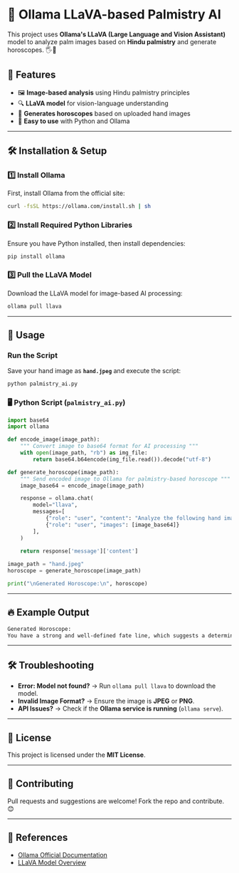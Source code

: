 # 📌 Ollama LLaVA-based Palmistry AI

This project uses **Ollama's LLaVA (Large Language and Vision Assistant)** model to analyze palm images based on **Hindu palmistry** and generate horoscopes. 🖐🔮

## 📜 Features
- 🖼 **Image-based analysis** using Hindu palmistry principles
- 🔍 **LLaVA model** for vision-language understanding
- 📝 **Generates horoscopes** based on uploaded hand images
- 🚀 **Easy to use** with Python and Ollama

---
## 🛠 Installation & Setup

### 1️⃣ Install Ollama
First, install Ollama from the official site:
```bash
curl -fsSL https://ollama.com/install.sh | sh
```

### 2️⃣ Install Required Python Libraries
Ensure you have Python installed, then install dependencies:
```bash
pip install ollama
```

### 3️⃣ Pull the LLaVA Model
Download the LLaVA model for image-based AI processing:
```bash
ollama pull llava
```

---
## 🚀 Usage

### Run the Script
Save your hand image as **`hand.jpeg`** and execute the script:
```bash
python palmistry_ai.py
```

### 🖥 Python Script (`palmistry_ai.py`)
```python
import base64
import ollama

def encode_image(image_path):
    """ Convert image to base64 format for AI processing """
    with open(image_path, "rb") as img_file:
        return base64.b64encode(img_file.read()).decode("utf-8")

def generate_horoscope(image_path):
    """ Send encoded image to Ollama for palmistry-based horoscope """
    image_base64 = encode_image(image_path)

    response = ollama.chat(
        model="llava",
        messages=[
            {"role": "user", "content": "Analyze the following hand image based on Hindu palmistry and provide a horoscope."},
            {"role": "user", "images": [image_base64]}
        ],
    )
    
    return response['message']['content']

image_path = "hand.jpeg"
horoscope = generate_horoscope(image_path)

print("\nGenerated Horoscope:\n", horoscope)
```

---
## 🔥 Example Output
```bash
Generated Horoscope:
You have a strong and well-defined fate line, which suggests a determined and ambitious personality. Your heart line indicates deep emotional connections...
```

---
## 🛠 Troubleshooting
- **Error: Model not found?** → Run `ollama pull llava` to download the model.
- **Invalid Image Format?** → Ensure the image is **JPEG** or **PNG**.
- **API Issues?** → Check if the **Ollama service is running** (`ollama serve`).

---
## 📜 License
This project is licensed under the **MIT License**.

---
## 🤝 Contributing
Pull requests and suggestions are welcome! Fork the repo and contribute. 😊

---
## 🔗 References
- [Ollama Official Documentation](https://ollama.com)
- [LLaVA Model Overview](https://github.com/haotian-liu/LLaVA)

